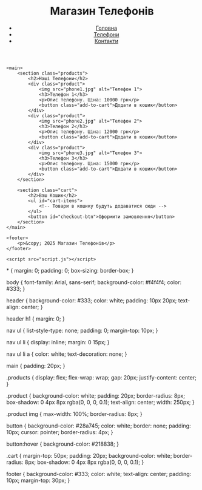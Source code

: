 <!DOCTYPE html>
<html lang="uk">
<head>
    <meta charset="UTF-8">
    <meta name="viewport" content="width=device-width, initial-scale=1.0">
    <title>Магазин Телефонів</title>
    <link rel="stylesheet" href="styles.css">
</head>
<body>
    <header>
        <h1>Магазин Телефонів</h1>
        <nav>
            <ul>
                <li><a href="#">Головна</a></li>
                <li><a href="#">Телефони</a></li>
                <li><a href="#">Контакти</a></li>
            </ul>
        </nav>
    </header>

    <main>
        <section class="products">
            <h2>Наші Телефони</h2>
            <div class="product">
                <img src="phone1.jpg" alt="Телефон 1">
                <h3>Телефон 1</h3>
                <p>Опис телефону. Ціна: 10000 грн</p>
                <button class="add-to-cart">Додати в кошик</button>
            </div>
            <div class="product">
                <img src="phone2.jpg" alt="Телефон 2">
                <h3>Телефон 2</h3>
                <p>Опис телефону. Ціна: 12000 грн</p>
                <button class="add-to-cart">Додати в кошик</button>
            </div>
            <div class="product">
                <img src="phone3.jpg" alt="Телефон 3">
                <h3>Телефон 3</h3>
                <p>Опис телефону. Ціна: 15000 грн</p>
                <button class="add-to-cart">Додати в кошик</button>
            </div>
        </section>

        <section class="cart">
            <h2>Ваш Кошик</h2>
            <ul id="cart-items">
                <!-- Товари в кошику будуть додаватися сюди -->
            </ul>
            <button id="checkout-btn">Оформити замовлення</button>
        </section>
    </main>

    <footer>
        <p>&copy; 2025 Магазин Телефонів</p>
    </footer>

    <script src="script.js"></script>
</body>
</html>
* {
    margin: 0;
    padding: 0;
    box-sizing: border-box;
}

body {
    font-family: Arial, sans-serif;
    background-color: #f4f4f4;
    color: #333;
}

header {
    background-color: #333;
    color: white;
    padding: 10px 20px;
    text-align: center;
}

header h1 {
    margin: 0;
}

nav ul {
    list-style-type: none;
    padding: 0;
    margin-top: 10px;
}

nav ul li {
    display: inline;
    margin: 0 15px;
}

nav ul li a {
    color: white;
    text-decoration: none;
}

main {
    padding: 20px;
}

.products {
    display: flex;
    flex-wrap: wrap;
    gap: 20px;
    justify-content: center;
}

.product {
    background-color: white;
    padding: 20px;
    border-radius: 8px;
    box-shadow: 0 4px 8px rgba(0, 0, 0, 0.1);
    text-align: center;
    width: 250px;
}

.product img {
    max-width: 100%;
    border-radius: 8px;
}

button {
    background-color: #28a745;
    color: white;
    border: none;
    padding: 10px;
    cursor: pointer;
    border-radius: 4px;
}

button:hover {
    background-color: #218838;
}

.cart {
    margin-top: 50px;
    padding: 20px;
    background-color: white;
    border-radius: 8px;
    box-shadow: 0 4px 8px rgba(0, 0, 0, 0.1);
}

footer {
    background-color: #333;
    color: white;
    text-align: center;
    padding: 10px;
    margin-top: 30px;
}
